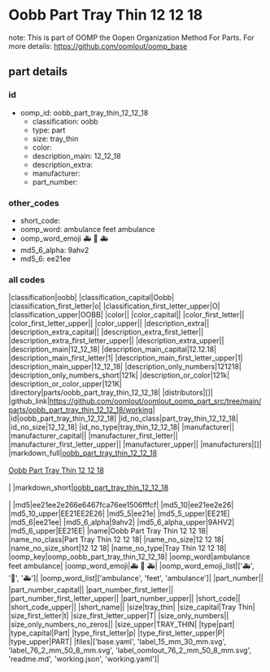 # Oobb Part Tray Thin 12 12 18  

note: This is part of OOMP the Oopen Organization Method For Parts. For more details: https://github.com/oomlout/oomp_base

##  part details





### id
* oomp_id: oobb_part_tray_thin_12_12_18
  * classification: oobb
  * type: part
  * size: tray_thin
  * color: 
  * description_main: 12_12_18
  * description_extra: 
  * manufacturer: 
  * part_number: 

### other_codes
* short_code: 
* oomp_word: ambulance feet ambulance
* oomp_word_emoji :ambulance: :feet: :ambulance:
* md5_6_alpha: 9ahv2
* md5_6: ee21ee

### all codes 
|classification|oobb|
|classification_capital|Oobb|
|classification_first_letter|o|
|classification_first_letter_upper|O|
|classification_upper|OOBB|
|color||
|color_capital||
|color_first_letter||
|color_first_letter_upper||
|color_upper||
|description_extra||
|description_extra_capital||
|description_extra_first_letter||
|description_extra_first_letter_upper||
|description_extra_upper||
|description_main|12_12_18|
|description_main_capital|12.12.18|
|description_main_first_letter|1|
|description_main_first_letter_upper|1|
|description_main_upper|12_12_18|
|description_only_numbers|121218|
|description_only_numbers_short|121k|
|description_or_color|121k|
|description_or_color_upper|121K|
|directory|parts/oobb_part_tray_thin_12_12_18|
|distributors|[]|
|github_link|https://github.com/oomlout/oomlout_oomp_part_src/tree/main/parts/oobb_part_tray_thin_12_12_18/working|
|id|oobb_part_tray_thin_12_12_18|
|id_no_class|part_tray_thin_12_12_18|
|id_no_size|12_12_18|
|id_no_type|tray_thin_12_12_18|
|manufacturer||
|manufacturer_capital||
|manufacturer_first_letter||
|manufacturer_first_letter_upper||
|manufacturer_upper||
|manufacturers|[]|
|markdown_full|[oobb_part_tray_thin_12_12_18](https://github.com/oomlout/oomlout_oomp_part_src/tree/main/parts/oobb_part_tray_thin_12_12_18/working)<br>[](https://github.com/oomlout/oomlout_oomp_part_src/tree/main/parts/oobb_part_tray_thin_12_12_18/working)<br>[Oobb Part Tray Thin 12 12 18](https://github.com/oomlout/oomlout_oomp_part_src/tree/main/parts/oobb_part_tray_thin_12_12_18/working)<br><br>|
|markdown_short|[oobb_part_tray_thin_12_12_18](https://github.com/oomlout/oomlout_oomp_part_src/tree/main/parts/oobb_part_tray_thin_12_12_18/working)<br><br>|
|md5|ee21ee2e266e6467fca76ee1506fffcf|
|md5_10|ee21ee2e26|
|md5_10_upper|EE21EE2E26|
|md5_5|ee21e|
|md5_5_upper|EE21E|
|md5_6|ee21ee|
|md5_6_alpha|9ahv2|
|md5_6_alpha_upper|9AHV2|
|md5_6_upper|EE21EE|
|name|Oobb Part Tray Thin 12 12 18|
|name_no_class|Part Tray Thin 12 12 18|
|name_no_size|12 12 18|
|name_no_size_short|12 12 18|
|name_no_type|Tray Thin 12 12 18|
|oomp_key|oomp_oobb_part_tray_thin_12_12_18|
|oomp_word|ambulance feet ambulance|
|oomp_word_emoji|:ambulance: :feet: :ambulance:|
|oomp_word_emoji_list|[':ambulance:', ':feet:', ':ambulance:']|
|oomp_word_list|['ambulance', 'feet', 'ambulance']|
|part_number||
|part_number_capital||
|part_number_first_letter||
|part_number_first_letter_upper||
|part_number_upper||
|short_code||
|short_code_upper||
|short_name||
|size|tray_thin|
|size_capital|Tray Thin|
|size_first_letter|t|
|size_first_letter_upper|T|
|size_only_numbers||
|size_only_numbers_no_zeros||
|size_upper|TRAY_THIN|
|type|part|
|type_capital|Part|
|type_first_letter|p|
|type_first_letter_upper|P|
|type_upper|PART|
|files|['base.yaml', 'label_15_mm_30_mm.svg', 'label_76_2_mm_50_8_mm.svg', 'label_oomlout_76_2_mm_50_8_mm.svg', 'readme.md', 'working.json', 'working.yaml']|
